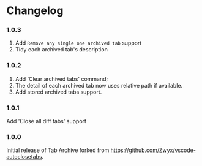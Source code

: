 # Changelog

### 1.0.3

1. Add `Remove any single one archived tab` support
2. Tidy each archived tab's description

### 1.0.2

1. Add 'Clear archived tabs' command;
2. The detail of each archived tab now uses relative path if available.
3. Add stored archived tabs support.

### 1.0.1

Add 'Close all diff tabs' support

### 1.0.0

Initial release of Tab Archive forked from https://github.com/Zwyx/vscode-autoclosetabs.
